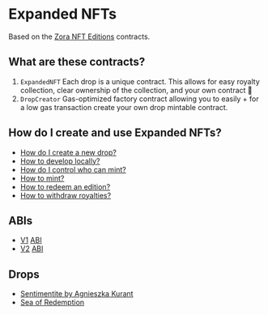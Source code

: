 # Expanded NFTs

Based on the [Zora NFT Editions](https://github.com/ourzora/nft-editions) contracts.

## What are these contracts?

1. `ExpandedNFT`
   Each drop is a unique contract.
   This allows for easy royalty collection, clear ownership of the collection, and your own contract 🎉
2. `DropCreator`
   Gas-optimized factory contract allowing you to easily + for a low gas transaction create your own drop mintable contract.

## How do I create and use Expanded NFTs?

- [How do I create a new drop?](./doc/create-a-drop.md)
- [How to develop locally?](./doc/develop.md)
- [How do I control who can mint?](./doc/permissioning.md)
- [How to mint?](./doc/minting.md)
- [How to redeem an edition?](./doc/redemption.md)
- [How to withdraw royalties?](./doc/withdraw.md)

## ABIs

- [V1](https://github.com/joinzien/expanded-nft/releases/tag/v1.0.0) [ABI](./abi/expandednft_v1.json)
- [V2](https://github.com/joinzien/expanded-nft/releases/tag/v2.0.0) [ABI](./abi/expandednft_v2.json)

## Drops

- [Sentimentite by Agnieszka Kurant](https://opensea.io/collection/sentimentite-by-agnieszka-kurant)
- [Sea of Redemption](https://opensea.io/collection/sea-of-redemption)
